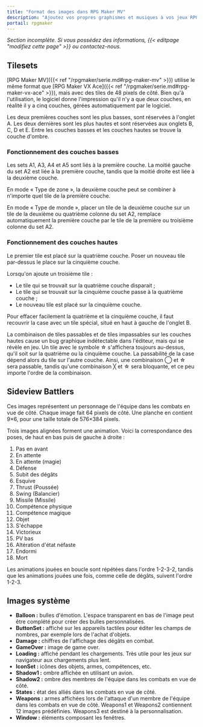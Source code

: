 ```yaml
---
title: "Format des images dans RPG Maker MV"
description: "Ajoutez vos propres graphismes et musiques à vos jeux RPG Maker. Suivez notre guide pour importer vos fichiers dans le bon format."
portail: rpgmaker
---
```


*Section incomplète. Si vous possédez des informations, {{< editpage "modifiez cette page" >}} ou contactez-nous.*

## Tilesets

[RPG Maker MV]({{< ref "/rpgmaker/serie.md#rpg-maker-mv" >}}) utilise le même format que [RPG Maker VX Ace]({{< ref "/rpgmaker/serie.md#rpg-maker-vx-ace" >}}), mais avec des tiles de 48 pixels de côté. Bien qu'à l'utilisation, le logiciel donne l'impression qu'il n'y a que deux couches, en réalité il y a cinq couches, gérées automatiquement par le logiciel.

Les deux premières couches sont les plus basses, sont réservées à l'onglet A. Les deux dernières sont les plus hautes et sont réservées aux onglets B, C, D et E. Entre les couches basses et les couches hautes se trouve la couche d'ombre.

### Fonctionnement des couches basses

Les sets A1, A3, A4 et A5 sont liés à la première couche. La moitié gauche du set A2 est liée à la première couche, tandis que la moitié droite est liée à la deuxième couche.

En mode « Type de zone », la deuxième couche peut se combiner à n'importe quel tile de la première couche.

En mode « Type de monde », placer un tile de la deuxième couche sur un tile de la deuxième ou quatrième colonne du set A2, remplace automatiquement la première couche par le tile de la première ou troisième colonne du set A2.

### Fonctionnement des couches hautes

Le premier tile est placé sur la quatrième couche. Poser un nouveau tile par-dessus le place sur la cinquième couche.

Lorsqu'on ajoute un troisième tile :

- Le tile qui se trouvait sur la quatrième couche disparait ;
- Le tile qui se trouvait sur la cinquième couche passe à la quatrième couche ;
- Le nouveau tile est placé sur la cinquième couche.

Pour effacer facilement la quatrième et la cinquième couche, il faut recouvrir la case avec un tile spécial, situé en haut à gauche de l'onglet B.

La combinaison de tiles passables et de tiles impassables sur les couches hautes cause un bug graphique indétectable dans l'éditeur, mais qui se révèle en jeu. Un tile avec le symbole ☆ s'affichera toujours au-dessus, qu'il soit sur la quatrième ou la cinquième couche. La passabilité de la case dépend alors du tile sur l'autre couche. Ainsi, une combinaison ◯ et ☆ sera passable, tandis qu'une combinaison ╳ et ☆ sera bloquante, et ce peu importe l'ordre de la combinaison.

## Sideview Battlers

Ces images représentent un personnage de l'équipe dans les combats en vue de côté. Chaque image fait 64 pixels de côté. Une planche en contient 9×6, pour une taille totale de 576×384 pixels.

Trois images alignées forment une animation. Voici la correspondance des poses, de haut en bas puis de gauche à droite :

1.  Pas en avant
2.  En attente
3.  En attente (magie)
4.  Défense
5.  Subit des dégâts
6.  Esquive
7.  Thrust (Poussée)
8.  Swing (Balancier)
9.  Missile (Missile)
10. Compétence physique
11. Compétence magique
12. Objet
13. S'échappe
14. Victorieux
15. PV bas
16. Altération d'état néfaste
17. Endormi
18. Mort

Les animations jouées en boucle sont répétées dans l'ordre 1-2-3-2, tandis que les animations jouées une fois, comme celle de dégâts, suivent l'ordre 1-2-3.

## Images système

- **Balloon :** bulles d'émotion. L'espace transparent en bas de l'image peut être complété pour créer des bulles personnalisées.
- **ButtonSet :** affiché sur les appareils tactiles pour éditer les champs de nombres, par exemple lors de l'achat d'objets.
- **Damage :** chiffres de l'affichage des dégâts en combat.
- **GameOver :** image de game over.
- **Loading :** affiché pendant les chargements. Très utile pour les jeux sur navigateur aux chargements plus lent.
- **IconSet :** icônes des objets, armes, compétences, etc.
- **Shadow1 :** ombre affichée en utilisant un avion.
- **Shadow2 :** ombre des membres de l'équipe dans les combats en vue de côté.
- **States :** état des alliés dans les combats en vue de côté.
- **Weapons :** armes affichées lors de l'attaque d'un membre de l'équipe dans les combats en vue de côté. Weapons1 et Weapons2 contiennent 12 images prédéfinies. Weapons3 est destiné à la personnalisation.
- **Window :** éléments composant les fenêtres.
